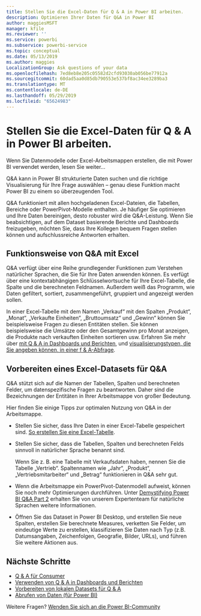 ```yaml
---
title: Stellen Sie die Excel-Daten für Q & A in Power BI arbeiten.
description: Optimieren Ihrer Daten für Q&A in Power BI
author: maggiesMSFT
manager: kfile
ms.reviewer: ''
ms.service: powerbi
ms.subservice: powerbi-service
ms.topic: conceptual
ms.date: 05/13/2019
ms.author: maggies
LocalizationGroup: Ask questions of your data
ms.openlocfilehash: 7ed8eb8e205c05582d2cfd93030ab056be77912a
ms.sourcegitcommit: 60dad5aa0d85db790553e537bf8ac34ee3289ba3
ms.translationtype: MT
ms.contentlocale: de-DE
ms.lasthandoff: 05/29/2019
ms.locfileid: "65624983"
---
```

# <a name="make-excel-data-work-well-with-qa-in-power-bi"></a>Stellen Sie die Excel-Daten für Q & A in Power BI arbeiten.
Wenn Sie Datenmodelle oder Excel-Arbeitsmappen erstellen, die mit Power BI verwendet werden, lesen Sie weiter...

Q&A kann in Power BI strukturierte Daten suchen und die richtige Visualisierung für Ihre Frage auswählen – genau diese Funktion macht Power BI zu einem so überzeugenden Tool.   

Q&A funktioniert mit allen hochgeladenen Excel-Dateien, die Tabellen, Bereiche oder PowerPivot-Modelle enthalten. Je häufiger Sie optimieren und Ihre Daten bereinigen, desto robuster wird die Q&A-Leistung.  Wenn Sie beabsichtigen, auf dem Dataset basierende Berichte und Dashboards freizugeben, möchten Sie, dass Ihre Kollegen bequem Fragen stellen können und aufschlussreiche Antworten erhalten.

## <a name="how-qa-works-with-excel"></a>Funktionsweise von Q&A mit Excel
Q&A verfügt über eine Reihe grundlegender Funktionen zum Verstehen natürlicher Sprachen, die Sie für Ihre Daten anwenden können. Es verfügt über eine kontextabhängigen Schlüsselwortsuche für Ihre Excel-Tabelle, die Spalte und die berechneten Feldnamen. Außerdem weiß das Programm, wie Daten gefiltert, sortiert, zusammengeführt, gruppiert und angezeigt werden sollen. 

In einer Excel-Tabelle mit dem Namen „Verkauf“ mit den Spalten „Produkt“, „Monat“, „Verkaufte Einheiten“, „Bruttoumsatz“ und „Gewinn“ können Sie beispielsweise Fragen zu diesen Entitäten stellen.  Sie können beispielsweise die Umsätze oder den Gesamtgewinn pro Monat anzeigen, die Produkte nach verkauften Einheiten sortieren usw. Erfahren Sie mehr über [mit Q & A in Dashboards und Berichten](power-bi-tutorial-q-and-a.md), und [visualisierungstypen, die Sie angeben können, in einer f & A-Abfrage](visuals/power-bi-visualization-types-for-reports-and-q-and-a.md).

## <a name="prepare-an-excel-dataset-for-qa"></a>Vorbereiten eines Excel-Datasets für Q&A
Q&A stützt sich auf die Namen der Tabellen, Spalten und berechneten Felder, um datenspezifische Fragen zu beantworten. Daher sind die Bezeichnungen der Entitäten in Ihrer Arbeitsmappe von großer Bedeutung.

Hier finden Sie einige Tipps zur optimalen Nutzung von Q&A in der Arbeitsmappe.

* Stellen Sie sicher, dass Ihre Daten in einer Excel-Tabelle gespeichert sind. [So erstellen Sie eine Excel-Tabelle](https://support.office.com/article/Create-an-Excel-table-in-a-worksheet-e81aa349-b006-4f8a-9806-5af9df0ac664).
* Stellen Sie sicher, dass die Tabellen, Spalten und berechneten Felds sinnvoll in natürlicher Sprache benannt sind.
  
  Wenn Sie z. B. eine Tabelle mit Verkaufsdaten haben, nennen Sie die Tabelle „Vertrieb“. Spaltennamen wie „Jahr“, „Produkt“, „Vertriebsmitarbeiter“ und „Betrag“ funktionieren in Q&A sehr gut.

* Wenn die Arbeitsmappe ein PowerPivot-Datenmodell aufweist, können Sie noch mehr Optimierungen durchführen. Unter [Demystifying Power BI Q&A Part 2](http://blogs.msdn.com/b/powerbi/archive/2014/02/27/demystifying-power-bi-q-amp-a-part-2.aspx) erhalten Sie von unserem Expertenteam für natürliche Sprachen weitere Informationen.

* Öffnen Sie das Dataset in Power BI Desktop, und erstellen Sie neue Spalten, erstellen Sie berechnete Measures, verketten Sie Felder, um eindeutige Werte zu erstellen, klassifizieren Sie Daten nach Typ (z.B. Datumsangaben, Zeichenfolgen, Geografie, Bilder, URLs), und führen Sie weitere Aktionen aus.

## <a name="next-steps"></a>Nächste Schritte

- [Q & A für Consumer](consumer/end-user-q-and-a.md)  
- [Verwenden von Q & A in Dashboards und Berichten](power-bi-tutorial-q-and-a.md)
- [Vorbereiten von lokalen Datasets für Q & A](service-q-and-a-direct-query.md)   
- [Abrufen von Daten (für Power BI)](service-get-data.md)  

Weitere Fragen? [Wenden Sie sich an die Power BI-Community](http://community.powerbi.com/)

